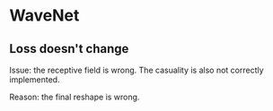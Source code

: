 # WaveNet

## Loss doesn't change

Issue: the receptive field is wrong. The casuality is also not correctly implemented.

Reason: the final reshape is wrong.
